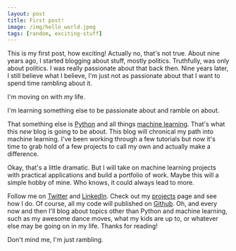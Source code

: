 ```yaml
---
layout: post
title: First post!
image: /img/hello_world.jpeg
tags: [random, exciting-stuff]
---
```


This is my first post, how exciting! Actually no, that's not true. About nine years ago, I started blogging about stuff, mostly politics. Truthfully, was only about politics. I was really passionate about that back then. Nine years later, I still believe what I believe, I'm just not as passionate about that I want to spend time rambling about it.

I'm moving on with my life.

I'm learning something else to be passionate about and ramble on about.

That something else is [Python](python.org) and all things [machine learning](https://en.wikipedia.org/wiki/Machine_learning). That's what this *new* blog is going to be about. This blog will chronical my path into machine learning. I've been working through a few tutorials but now it's time to grab hold of a few projects to call my own and actually make a difference.

Okay, that's a little dramatic. But I will take on machine learning projects with practical applications and build a portfolio of work. Maybe this will a simple hobby of mine. Who knows, it could always lead to more.

Follow me on [Twitter](https://twitter.com/MichaelE919) and [LinkedIn](https://linkedin.com/in/michael-eichenberger). Check out my [projects](https://michaele919.github.io/projects) page and see how I do. Of course, all my code will published on [Github](https://github.com/MichaelE919). Oh, and every now and then I'll blog about topics other than Python and machine learning, such as my awesome dance moves, what my kids are up to, or whatever else may be going on in my life. Thanks for reading!

Don't mind me, I'm just rambling.
